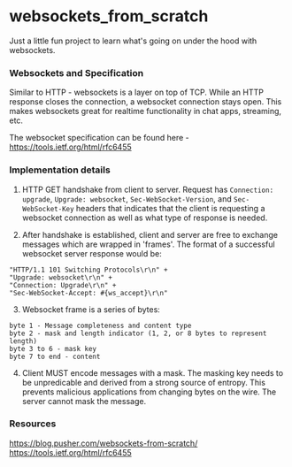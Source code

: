# websockets_from_scratch

Just a little fun project to learn what's going on under the hood with websockets.

### Websockets and Specification

Similar to HTTP - websockets is a layer on top of TCP. While an HTTP response closes the connection, a websocket connection stays open. This makes websockets great for realtime functionality in chat apps, streaming, etc.

The websocket specification can be found here - https://tools.ietf.org/html/rfc6455

### Implementation details

1.  HTTP GET handshake from client to server. Request has `Connection: upgrade`, `Upgrade: websocket`, `Sec-WebSocket-Version`, and `Sec-WebSocket-Key` headers that indicates that the client is requesting a websocket connection as well as what type of response is needed.

2.  After handshake is established, client and server are free to exchange messages which are wrapped in 'frames'. The format of a successful websocket server response would be:

```
"HTTP/1.1 101 Switching Protocols\r\n" +
"Upgrade: websocket\r\n" +
"Connection: Upgrade\r\n" +
"Sec-WebSocket-Accept: #{ws_accept}\r\n"
```

3.  Websocket frame is a series of bytes:

```
byte 1 - Message completeness and content type
byte 2 - mask and length indicator (1, 2, or 8 bytes to represent length)
byte 3 to 6 - mask key
byte 7 to end - content
```

4.  Client MUST encode messages with a mask. The masking key needs to be unpredicable and derived from a strong source of entropy. This prevents malicious applications from changing bytes on the wire. The server cannot mask the message.

### Resources

https://blog.pusher.com/websockets-from-scratch/
https://tools.ietf.org/html/rfc6455

